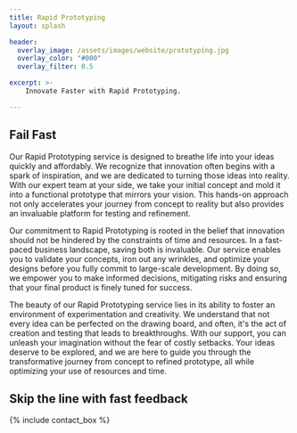 ```yaml
---
title: Rapid Prototyping
layout: splash

header:
  overlay_image: /assets/images/website/prototyping.jpg
  overlay_color: "#000"
  overlay_filter: 0.5

excerpt: >-
    Innovate Faster with Rapid Prototyping.

---
```


## Fail Fast

Our Rapid Prototyping service is designed to breathe life into your ideas quickly and affordably. We recognize that innovation often begins with a spark of inspiration, and we are dedicated to turning those ideas into reality. With our expert team at your side, we take your initial concept and mold it into a functional prototype that mirrors your vision. This hands-on approach not only accelerates your journey from concept to reality but also provides an invaluable platform for testing and refinement.

Our commitment to Rapid Prototyping is rooted in the belief that innovation should not be hindered by the constraints of time and resources. In a fast-paced business landscape, saving both is invaluable. Our service enables you to validate your concepts, iron out any wrinkles, and optimize your designs before you fully commit to large-scale development. By doing so, we empower you to make informed decisions, mitigating risks and ensuring that your final product is finely tuned for success.

The beauty of our Rapid Prototyping service lies in its ability to foster an environment of experimentation and creativity. We understand that not every idea can be perfected on the drawing board, and often, it's the act of creation and testing that leads to breakthroughs. With our support, you can unleash your imagination without the fear of costly setbacks. Your ideas deserve to be explored, and we are here to guide you through the transformative journey from concept to refined prototype, all while optimizing your use of resources and time.

## Skip the line with fast feedback

{% include contact_box %}